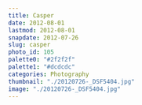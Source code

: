 ```yaml
---
title: Casper
date: 2012-08-01
lastmod: 2012-08-01
snapdate: 2012-07-26
slug: casper
photo_id: 105
palette0: "#2f2f2f"
palette1: "#dcdcdc"
categories: Photography
thumbnail: "./20120726-_DSF5404.jpg"
image: "./20120726-_DSF5404.jpg"
---
```

